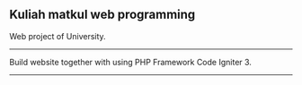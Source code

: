 Kuliah matkul web programming
-------------------------------------------------------------------------------------------------------------------------------------------------------------------------

Web project of University.

-------------------------------------------------------------------------------------------------------------------------------------------------------------------------

Build website together with using PHP Framework Code Igniter 3.

-------------------------------------------------------------------------------------------------------------------------------------------------------------------------
